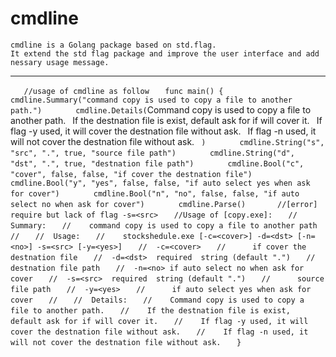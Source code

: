 # cmdline
	cmdline is a Golang package based on std.flag.
	It extend the std flag package and improve the user interface and add nessary usage message.
***

`	//usage of cmdline as follow`
`	func main() {`
`		cmdline.Summary("command copy is used to copy a file to another path.")`
`		cmdline.Details(`Command copy is used to copy a file to another path.`
`	    If the destnation file is exist, default ask for if will cover it.`
`	    If flag -y used, it will cover the destnation file without ask.`
`	    If flag -n used, it will not cover the destnation file without ask.`
`	`)`
`		cmdline.String("s", "src", ".", true, "source file path")`
`		cmdline.String("d", "dst", ".", true, "destnation file path")`
`		cmdline.Bool("c", "cover", false, false, "if cover the destnation file")`
`		cmdline.Bool("y", "yes", false, false, "if auto select yes when ask for cover")`
`		cmdline.Bool("n", "no", false, false, "if auto select no when ask for cover")`
`		cmdline.Parse()`
`	`
`	//[error] require but lack of flag -s=<src>`
`	//Usage of [copy.exe]:`
`	//  Summary:`
`	//    command copy is used to copy a file to another path`
`	//`
`	//  Usage:`
`	//    stockshedule.exe [-c=<cover>] -d=<dst> [-n=<no>] -s=<src> [-y=<yes>]`
`	//  -c=<cover>`
`	//      if cover the destnation file`
`	//  -d=<dst>  required  string (default ".")`
`	//      destnation file path`
`	//  -n=<no>	if auto select no when ask for cover`
`	//  -s=<src>  required  string (default ".")`
`	//      source file path`
`	//  -y=<yes>`
`	//      if auto select yes when ask for cover`
`	//`
`	//  Details:`
`	//    Command copy is used to copy a file to another path.`
`	//    If the destnation file is exist, default ask for if will cover it.`
`	//    If flag -y used, it will cover the destnation file without ask.`
`	//    If flag -n used, it will not cover the destnation file without ask.`
`	}`
